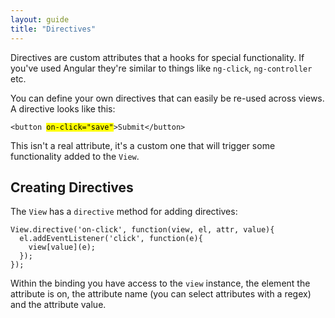 ```yaml
---
layout: guide
title: "Directives"
---
```


Directives are custom attributes that a hooks for special functionality. If you've used Angular they're similar to things like `ng-click`, `ng-controller` etc.

You can define your own directives that can easily be re-used across views. A directive looks like this:

<pre class="Code" data-language="html"><code>&lt;button <mark>on-click="save"</mark>>Submit&lt;/button></code></pre>

This isn't a real attribute, it's a custom one that will trigger some functionality added to the `View`.

## Creating Directives

The `View` has a `directive` method for adding directives:

<pre class="Code" data-language="js"><code>View.directive('on-click', function(view, el, attr, value){
  el.addEventListener('click', function(e){
    view[value](e);
  });
});</code></pre>

Within the binding you have access to the `view` instance, the element the attribute is on, the attribute name (you can select attributes with a regex) and the attribute value.